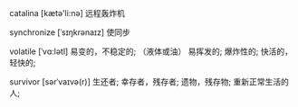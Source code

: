 catalina [kætə'li:nə] 远程轰炸机

synchronize  [ˈsɪŋkrənaɪz] 使同步

volatile [ˈvɑ:lətl] 易变的，不稳定的; （液体或油） 易挥发的; 爆炸性的; 快活的，轻快的;

survivor [sərˈvaɪvə(r)] 生还者; 幸存者，残存者; 遗物，残存物; 重新正常生活的人;
